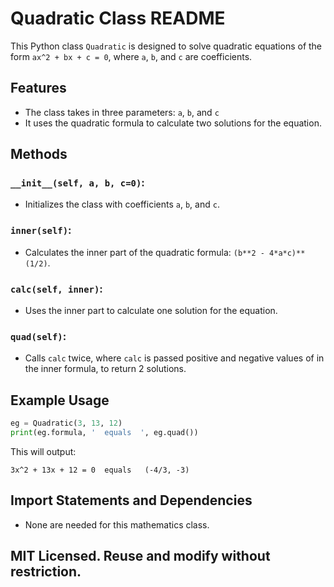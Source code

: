 # Quadratic Class README
This Python class `Quadratic` is designed to solve quadratic equations of the form `ax^2 + bx + c = 0`, where `a`, `b`, and `c` are coefficients.

## Features
* The class takes in three parameters: `a`, `b`, and `c`
* It uses the quadratic formula to calculate two solutions for the equation.

## Methods
### `__init__(self, a, b, c=0)`:
* Initializes the class with coefficients `a`, `b`, and `c`.
### `inner(self)`:
* Calculates the inner part of the quadratic formula: `(b**2 - 4*a*c)**(1/2)`.
### `calc(self, inner)`:
* Uses the inner part to calculate one solution for the equation.
### `quad(self)`:
* Calls `calc` twice, where `calc` is passed positive and negative values of in the inner formula, to return 2 solutions.

## Example Usage
```python
eg = Quadratic(3, 13, 12)
print(eg.formula, '  equals  ', eg.quad())
```
This will output:
```
3x^2 + 13x + 12 = 0  equals   (-4/3, -3)
```

## Import Statements and Dependencies
* None are needed for this mathematics class.
## MIT Licensed. Reuse and modify without restriction.